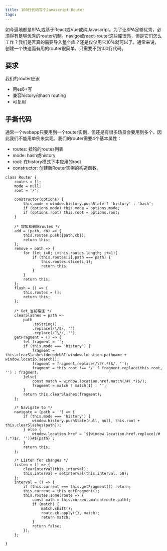 ```yaml
---
title: 100行代码写个Javascript Router
tags:
---
```

如今遍地都是SPA,或基于React或Vue或纯Javascript。为了让SPA足够优秀，必须得有足够优秀的router机制。navigo或react-router这些库很亮，但是它们怎么工作？我们是否真的需要导入整个库？还是仅仅用它10%就可以了。通常来说，创建一个快速而有用的router很简单，只需要不到100行代码。

## 要求
我们的router应该
* 用es6+写
* 兼容history和hash routing
* 可复用

## 手撕代码
通常一个webapp只要用到一个router实例，但还是有很多场景会要用到多个，因此我们不能用单例来实现。我们的router需要4个基本属性：
* routes: 挂钩的routes列表
* mode: hash或history
* root: 在history模式下本应用的root
* constructor: 创建新Router实例的构造函数。

```
class Router {
    routes = [];
    mode = null;
    root = '/';

    constructor(options) {
        this.mode = window.history.pushState ? 'history' : 'hash';
        if (options.mode) this.mode = options.mode;
        if (options.root) this.root = options.root;
    }

    /* 增加和删除routes */
    add = (path, cb) => {
        this.routes.push({path,cb});
        return this;
    };
    remove = path => {
        for (let i=0; i<this.routes.length; i+=1){
            if (this.routes[i].path === path) {
                this.routes.slice(i,1);
                return this;
            }
        }
        return this;
    };
    flush = () => {
        this.routes = [];
        return this;
    };

    /* Get 当前路径 */
    clearSlashes = path => 
        path
            .toString()
            .replace(/\/$/, '')
            .replace(/^\//, '');
    getFragment = () => {
        let fragment = '';
        if (this.mode === 'history') {
            fragment = this.clearSlashes(decodeURI(window.location.pathname + window.locatio.search));
            fragment = fragment.replace(/\?(.*)$/, '');
            fragment = this.root !== '/' ? fragment.replace(this.root, '') : fragment;
        }else{
            const match = window.location.href.match(/#(.*)$/);
            fragment = match ? match[1] : '';
        }
        return this.clearSlashes(fragment);
    };

    /* Navigate to */
    navigate = (path = '') => {
        if (this.mode === 'history') {
            window.history.pushState(null, null, this.root + this.clearSlashes(path));
        } else {
            window.location.href = `${window.location.href.replace(/#(.*)$/, '')}#${path}`;
        }
        return this;
    };

    /* Listen for changes */
    listen = () => {
        clearInterval(this.interval);
        this.interval = setInterval(this.interval, 50);
    };
    interval = () => {
        if (this.current === this.getFragment()) return;
        this.current = this.getFragment();
        this.routes.some(route => {
            const math = this.current.match(route.path);
            if (match) {
                match.shift();
                route.cb.apply({}, match);
                return match;
            }
            return false;
        });
    };

}